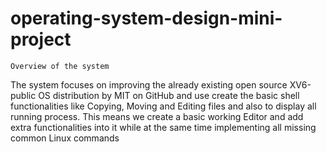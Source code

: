 # operating-system-design-mini-project
	Overview of the system

The system focuses on improving the already existing open source XV6-public OS distribution by MIT on GitHub and use create the basic shell functionalities 
like Copying, Moving and Editing files and also to display all running process. This means we create a basic working Editor and add extra functionalities
into it while at the same time implementing all missing common Linux commands
